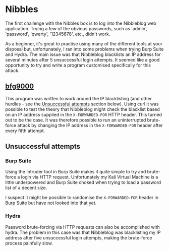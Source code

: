 # Nibbles

The first challenge with the Nibbles box is to log into the Nibbleblog web application. Trying a few of the obvious passwords, such as 'admin', 'password', 'qwerty', '12345678', etc., didn't work.

As a beginner, it's great to practise using many of the different tools at your disposal but, unfortunately, I ran into some problems when trying Burp Suite and Hydra. The main issue was that Nibbleblog blacklists an IP address for several minutes after 5 unsuccessful login attempts. It seemed like a good opportunity to try and write a program customised specifically for this attack.

## [bfg9000](bfg9000.py)

This program was written to work around the IP blacklisting (and other hurdles - see the [Unsuccessful attempts](#unsuccessful-attempts) section below). Using curl it was possible to test the theory that Nibbleblog might check the blacklist based on an IP address supplied in the `X-FORWARDED-FOR` HTTP header. This turned out to be the case. It was therefore possible to run an uninterrupted brute-force attack by changing the IP address in the `X-FORWARDED-FOR` header after every fifth attempt.

## Unsuccessful attempts

### Burp Suite

Using the Intruder tool in Burp Suite makes it quite simple to try and brute-force a login via HTTP request. Unfortunately my Kali Virtual Machine is a little underpowered and Burp Suite choked when trying to load a password list of a decent size.

I suspect it might be possible to randomise the `X-FORWARDED-FOR` header in Burp Suite but have not looked into that yet.

### Hydra

Password brute-forcing via HTTP requests can also be accomplished with hydra. The problem in this case was that Nibbleblog was blacklisting my IP address after five unsuccessful login attempts, making the brute-force process painfully slow.
